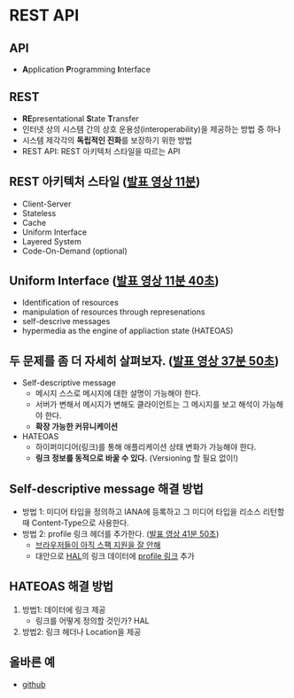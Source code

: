 # REST API

## API
* **A**pplication **P**rogramming **I**nterface

## REST
* **RE**presentational **S**tate **T**ransfer
* 인터넷 상의 시스템 간의 상호 운용성(interoperability)을 제공하는 방법 중 하나
* 시스템 제각각의 **독립적인 진화**를 보장하기 위한 방법
* REST API: REST 아키텍처 스타일을 따르는 API

## REST 아키텍처 스타일 ([발표 영상 11분](https://youtu.be/RP_f5dMoHFc?si=uUQhvZLG1M8661IL&t=660))
* Client-Server
* Stateless
* Cache
* Uniform Interface
* Layered System
* Code-On-Demand (optional)

## Uniform Interface ([발표 영상 11분 40초](https://youtu.be/RP_f5dMoHFc?si=uUQhvZLG1M8661IL&t=700))
* Identification of resources
* manipulation of resources through represenations
* self-descrive messages
* hypermedia as the engine of appliaction state (HATEOAS)

## 두 문제를 좀 더 자세히 살펴보자. ([발표 영상 37분 50초](https://youtu.be/RP_f5dMoHFc?si=jK0iF5fRg9Vb6EJJ&t=2270))
* Self-descriptive message
  * 메시지 스스로 메시지에 대한 설명이 가능해야 한다.
  * 서버가 변해서 메시지가 변해도 클라이언트는 그 메시지를 보고 해석이 가능해야 한다.
  * **확장 가능한 커뮤니케이션**
* HATEOAS
  * 하이퍼미디어(링크)를 통해 애플리케이션 상태 변화가 가능해야 한다.
  * **링크 정보를 동적으로 바꿀 수 있다.** (Versioning 할 필요 없이!)

## Self-descriptive message 해결 방법
* 방법 1: 미디어 타입을 정의하고 IANA에 등록하고 그 미디어 타입을 리소스 리턴할 때 Content-Type으로 사용한다.
* 방법 2: profile 링크 헤더를 추가한다. ([발표 영상 41분 50초](https://youtu.be/RP_f5dMoHFc?si=TdxT_BC5SZ2fcQQ8&t=2511))
  * [브라우저들이 아직 스팩 지원을 잘 안해](http://test.greenbytes.de/tech/tc/httplink/)
  * 대안으로 [HAL](https://stateless.co/hal_specification.html)의 링크 데이터에 [profile 링크](https://datatracker.ietf.org/doc/html/draft-wilde-profile-link-04) 추가

## HATEOAS 해결 방법
1. 방법1: 데이터에 링크 제공
   * 링크를 어떻게 정의할 것인가? HAL
2. 방법2: 링크 헤더나 Location을 제공

## 올바른 예
* [github](https://docs.github.com/en/rest/issues/issues?apiVersion=2022-11-28)